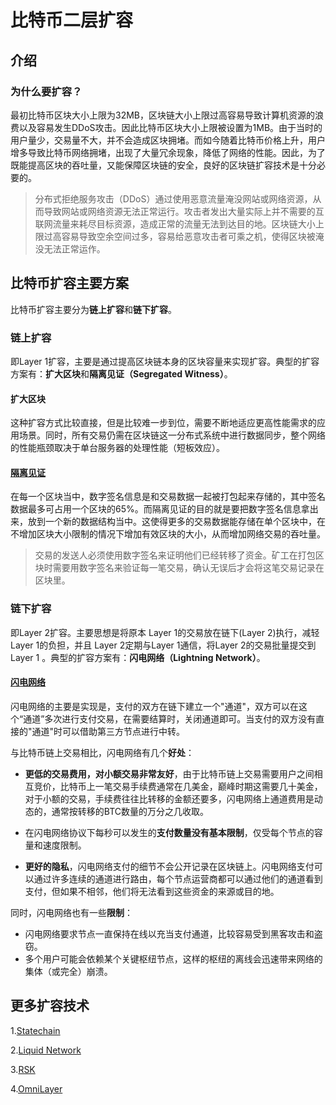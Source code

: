 # 比特币二层扩容

## 介绍

### 为什么要扩容？

最初比特币区块大小上限为32MB，区块链大小上限过高容易导致计算机资源的浪费以及容易发生DDoS攻击。因此比特币区块大小上限被设置为1MB。由于当时的用户量少，交易量不大，并不会造成区块拥堵。而如今随着比特币价格上升，用户增多导致比特币网络拥堵，出现了大量冗余现象，降低了网络的性能。因此，为了既能提高区块的吞吐量，又能保障区块链的安全，良好的区块链扩容技术是十分必要的。

> 分布式拒绝服务攻击（DDoS）通过使用恶意流量淹没网站或网络资源，从而导致网站或网络资源无法正常运行。攻击者发出大量实际上并不需要的互联网流量来耗尽目标资源，造成正常的流量无法到达目的地。区块链大小上限过高容易导致空余空间过多，容易给恶意攻击者可乘之机，使得区块被淹没无法正常运作。

## 比特币扩容主要方案

比特币扩容主要分为**链上扩容**和**链下扩容**。

### 链上扩容

即Layer 1扩容，主要是通过提高区块链本身的区块容量来实现扩容。典型的扩容方案有：**扩大区块**和**隔离见证（Segregated Witness）**。

#### 扩大区块

这种扩容方式比较直接，但是比较难一步到位，需要不断地适应更高性能需求的应用场景。同时，所有交易仍需在区块链这一分布式系统中进行数据同步，整个网络的性能瓶颈取决于单台服务器的处理性能（短板效应）。

#### [隔离见证](隔离见证.md)

在每一个区块当中，数字签名信息是和交易数据一起被打包起来存储的，其中签名数据最多可占用一个区块的65%。而隔离见证的目的就是要把数字签名信息拿出来，放到一个新的数据结构当中。这使得更多的交易数据能存储在单个区块中，在不增加区块大小限制的情况下增加有效区块的大小，从而增加网络交易的吞吐量。

> 交易的发送人必须使用数字签名来证明他们已经转移了资金。矿工在打包区块时需要用数字签名来验证每一笔交易，确认无误后才会将这笔交易记录在区块里。

### 链下扩容

即Layer 2扩容。主要思想是将原本 Layer 1的交易放在链下(Layer 2)执行，减轻 Layer 1的负担，并且 Layer 2定期与Layer 1通信，将Layer 2的交易批量提交到 Layer 1 。典型的扩容方案有：**闪电网络（Lightning Network）**。

#### [闪电网络](闪电网络.md)

闪电网络的主要是实现是，支付的双方在链下建立一个"通道"，双方可以在这个“通道”多次进行支付交易，在需要结算时，关闭通道即可。当支付的双方没有直接的"通道"时可以借助第三方节点进行中转。

与比特币链上交易相比，闪电网络有几个**好处**：

+ **更低的交易费用，对小额交易非常友好**，由于比特币链上交易需要用户之间相互竞价，比特币上一笔交易手续费通常在几美金，巅峰时期这需要几十美金，对于小额的交易，手续费往往比转移的金额还要多，闪电网络上通道费用是动态的，通常按转移的BTC数量的万分之几收取。

+ 在闪电网络协议下每秒可以发生的**支付数量没有基本限制**，仅受每个节点的容量和速度限制。

+ **更好的隐私**，闪电网络支付的细节不会公开记录在区块链上。闪电网络支付可以通过许多连续的通道进行路由，每个节点运营商都可以通过他们的通道看到支付，但如果不相邻，他们将无法看到这些资金的来源或目的地。

同时，闪电网络也有一些**限制**：

+ 闪电网络要求节点一直保持在线以充当支付通道，比较容易受到黑客攻击和盗窃。
+ 多个用户可能会依赖某个关键枢纽节点，这样的枢纽的离线会迅速带来网络的集体（或完全）崩溃。

## 更多扩容技术

1.[Statechain](/bitcoin/二层扩容/扩容技术/Statechain.md)

2.[Liquid Network](/bitcoin/二层扩容/扩容技术/Liquid_Network.md)

3.[RSK](/bitcoin/二层扩容/扩容技术/RSK.md)

4.[OmniLayer](/bitcoin/二层扩容/扩容技术/OmniLayer.md)
